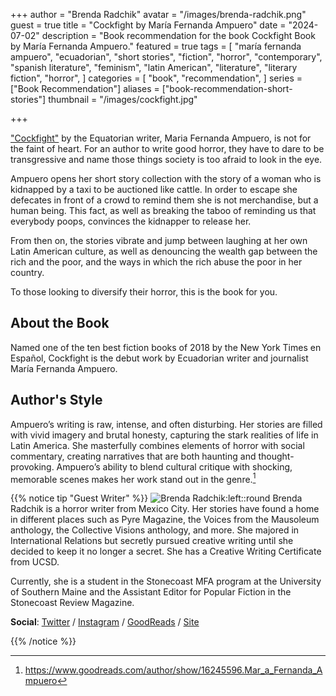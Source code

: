 +++
author = "Brenda Radchik"
avatar = "/images/brenda-radchik.png"
guest = true
title = "Cockfight by María Fernanda Ampuero"
date = "2024-07-02"
description = "Book recommendation for the book Cockfight Book by María Fernanda Ampuero."
featured = true
tags = [
    "maría fernanda ampuero",
    "ecuadorian",
    "short stories",
    "fiction",
    "horror",
    "contemporary",
    "spanish literature",
    "feminism",
    "latin American",
    "literature",
    "literary fiction",
    "horror",
]
categories = [
    "book",
    "recommendation",
]
series = ["Book Recommendation"]
aliases = ["book-recommendation-short-stories"]
thumbnail = "/images/cockfight.jpg"

+++

<a href="https://amzn.to/3zdovnM" rel="nofollow" target="_blank">"Cockfight"</a> by the Equatorian writer, Maria Fernanda Ampuero, is not for the faint of heart. For an author to write good horror, they have to dare to be transgressive and name those things society is too afraid to look in the eye.

Ampuero opens her short story collection with the story of a woman who is kidnapped by a taxi to be auctioned like cattle. In order to escape she defecates in front of a crowd to remind them she is not merchandise, but a human being. This fact, as well as breaking the taboo of reminding us that everybody poops, convinces the kidnapper to release her.

From then on, the stories vibrate and jump between laughing at her own Latin American culture, as well as denouncing the wealth gap between the rich and the poor, and the ways in which the rich abuse the poor in her country.

To those looking to diversify their horror, this is the book for you.

## About the Book

Named one of the ten best fiction books of 2018 by the New York Times en Español, Cockfight is the debut work by Ecuadorian writer and journalist María Fernanda Ampuero.

## Author's Style

Ampuero’s writing is raw, intense, and often disturbing. Her stories are filled with vivid imagery and brutal honesty, capturing the stark realities of life in Latin America. She masterfully combines elements of horror with social commentary, creating narratives that are both haunting and thought-provoking. Ampuero’s ability to blend cultural critique with shocking, memorable scenes makes her work stand out in the genre.[^1]

[^1]: https://www.goodreads.com/author/show/16245596.Mar_a_Fernanda_Ampuero

{{% notice tip "Guest Writer" %}}
![Brenda Radchik:left::round](/images/brenda-radchik.png)
Brenda Radchik is a horror writer from Mexico City. Her stories have found a home in different places such as Pyre Magazine, the Voices from the Mausoleum anthology, the Collective Visions anthology, and more. She majored in International Relations but secretly pursued creative writing until she decided to keep it no longer a secret. She has a Creative Writing Certificate from UCSD.

Currently, she is a student in the Stonecoast MFA program at the University of Southern Maine and the Assistant Editor for Popular Fiction in the Stonecoast Review Magazine.

**Social**: [Twitter](http://x.com/Radchik_1313) / [Instagram](https://www.instagram.com/brendaradchikwrites/) / [GoodReads](https://www.goodreads.com/author/show/23003794.Brenda_Radchik) / [Site](https://www.brendaradchik.com)

{{% /notice %}}
